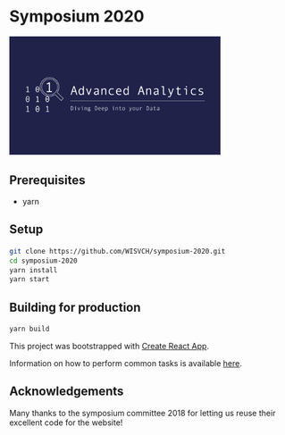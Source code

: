 # Symposium 2020

<img src="src/assets/logo/Logo_symposium_tekst_donkerblauw.svg" alt="Advanced Analytics: Diving Deep into your Data" width="75%" />

## Prerequisites
- yarn

## Setup
```bash
git clone https://github.com/WISVCH/symposium-2020.git
cd symposium-2020
yarn install
yarn start
```

## Building for production
```bash
yarn build
```

This project was bootstrapped with [Create React App](https://github.com/facebookincubator/create-react-app).

Information on how to perform common tasks is available [here](https://github.com/facebook/create-react-app/blob/master/packages/react-scripts/template/README.md).

## Acknowledgements
Many thanks to the symposium committee 2018 for letting us reuse their excellent code for the website!
